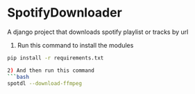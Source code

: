 # SpotifyDownloader

A django project that downloads spotify playlist or tracks by url 

1) Run this command to install the modules
```bash
pip install -r requirements.txt

2) And then run this command
```bash
spotdl --download-ffmpeg

